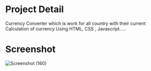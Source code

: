 # Project Detail
Currency Converter which is work for all country with their current Calculation of currency Using HTML, CSS , Javascript.....
# Screenshot
![Screenshot (160)](https://github.com/guptaravimp/Currency-Converter/assets/142169363/a1bdf41f-0922-4808-95f7-bd2972c5bb0d)
